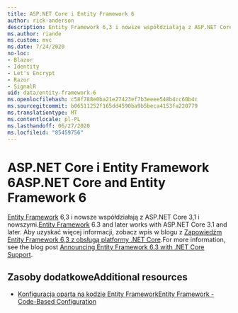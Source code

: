 ```yaml
---
title: ASP.NET Core i Entity Framework 6
author: rick-anderson
description: Entity Framework 6,3 i nowsze współdziałają z ASP.NET Core 3,1 i nowszymi.
ms.author: riande
ms.custom: mvc
ms.date: 7/24/2020
no-loc:
- Blazor
- Identity
- Let's Encrypt
- Razor
- SignalR
uid: data/entity-framework-6
ms.openlocfilehash: c58f788e0ba21e27423ef7b3eeee548b4cc60b4c
ms.sourcegitcommit: b06511252f165dd4590ba9b5beca4153fa220779
ms.translationtype: MT
ms.contentlocale: pl-PL
ms.lasthandoff: 06/27/2020
ms.locfileid: "85459756"
---
```

# <a name="aspnet-core-and-entity-framework-6"></a><span data-ttu-id="b1616-103">ASP.NET Core i Entity Framework 6</span><span class="sxs-lookup"><span data-stu-id="b1616-103">ASP.NET Core and Entity Framework 6</span></span>

<span data-ttu-id="b1616-104">[Entity Framework](/ef/ef6/) 6,3 i nowsze współdziałają z ASP.NET Core 3,1 i nowszymi.</span><span class="sxs-lookup"><span data-stu-id="b1616-104">[Entity Framework](/ef/ef6/) 6.3 and later works with ASP.NET Core 3.1 and later.</span></span> <span data-ttu-id="b1616-105">Aby uzyskać więcej informacji, zobacz wpis w blogu z [Zapowiedźm Entity Framework 6,3 z obsługą platformy .NET Core](https://devblogs.microsoft.com/dotnet/announcing-entity-framework-6-3-preview-with-net-core-support/).</span><span class="sxs-lookup"><span data-stu-id="b1616-105">For more information, see the blog post [Announcing Entity Framework 6.3 with .NET Core Support](https://devblogs.microsoft.com/dotnet/announcing-entity-framework-6-3-preview-with-net-core-support/).</span></span>

## <a name="additional-resources"></a><span data-ttu-id="b1616-106">Zasoby dodatkowe</span><span class="sxs-lookup"><span data-stu-id="b1616-106">Additional resources</span></span>

* [<span data-ttu-id="b1616-107">Konfiguracja oparta na kodzie Entity Framework</span><span class="sxs-lookup"><span data-stu-id="b1616-107">Entity Framework - Code-Based Configuration</span></span>](/ef6/fundamentals/configuring/code-based)
